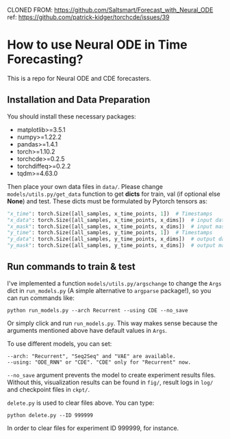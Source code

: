 CLONED FROM: https://github.com/Saltsmart/Forecast_with_Neural_ODE
ref: https://github.com/patrick-kidger/torchcde/issues/39

# How to use Neural ODE in Time Forecasting?

This is a repo for Neural ODE and CDE forecasters.

## Installation and Data Preparation

You should install these necessary packages:

* matplotlib>=3.5.1
* numpy>=1.22.2
* pandas>=1.4.1
* torch>=1.10.2
* torchcde>=0.2.5
* torchdiffeq>=0.2.2
* tqdm>=4.63.0

Then place your own data files in `data/`. Please change `models/utils.py/get_data` function to get **dicts** for train, val (if optional else **None**) and test. These dicts must be formulated by Pytorch tensors as:

```python
"x_time": torch.Size([all_samples, x_time_points, 1])  # Timestamps
"x_data": torch.Size([all_samples, x_time_points, x_dims])  # input data
"x_mask": torch.Size([all_samples, x_time_points, x_dims])  # input mask. Bool tensor.
"y_time": torch.Size([all_samples, y_time_points, 1])  # Timestamps
"y_data": torch.Size([all_samples, y_time_points, x_dims])  # output data
"y_mask": torch.Size([all_samples, y_time_points, x_dims])  # output mask. Bool tensor.
```

## Run commands to train & test

I've implemented a function `models/utils.py/argschange` to change the `Args` dict in `run_models.py` (A simple alternative to `argparse` package!), so you can run commands like:

```
python run_models.py --arch Recurrent --using CDE --no_save
```

Or simply click and run `run_models.py`. This way makes sense because the arguments mentioned above have default values in `Args`.

To use different models, you can set:

```
--arch: "Recurrent", "Seq2Seq" and "VAE" are available.
--using: "ODE_RNN" or "CDE". "CDE" only for "Recurrent" now.
```

`--no_save` argument prevents the model to create experiment results files. Without this, visualization results can be found in `fig/`, result logs in `log/` and checkpoint files in `ckpt/`.

`delete.py` is used to clear files above. You can type:

```
python delete.py --ID 999999
```

In order to clear files for experiment ID 999999, for instance.
